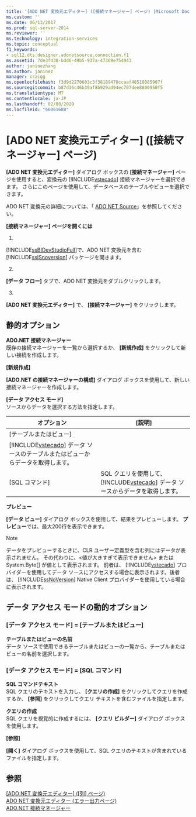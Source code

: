 ```yaml
---
title: '[ADO NET 変換元エディター] ([接続マネージャー] ページ) |Microsoft Docs'
ms.custom: ''
ms.date: 06/13/2017
ms.prod: sql-server-2014
ms.reviewer: ''
ms.technology: integration-services
ms.topic: conceptual
f1_keywords:
- sql12.dts.designer.adonetsource.connection.f1
ms.assetid: 7de3f438-bdd6-49b5-937a-47369e754943
author: janinezhang
ms.author: janinez
manager: craigg
ms.openlocfilehash: f3d9d2270603c3f38189478ccaaf48510085907f
ms.sourcegitcommit: b87d36c46b39af8b929ad94ec707dee8800950f5
ms.translationtype: MT
ms.contentlocale: ja-JP
ms.lasthandoff: 02/08/2020
ms.locfileid: "66061688"
---
```

# <a name="ado-net-source-editor-connection-manager-page"></a>[ADO NET 変換元エディター] ([接続マネージャー] ページ)
  
  **[ADO NET 変換元エディター]** ダイアログ ボックスの **[接続マネージャー]** ページを使用すると、変換元の [!INCLUDE[vstecado](../includes/vstecado-md.md)] 接続マネージャーを選択できます。 さらにこのページを使用して、データベースのテーブルやビューを選択できます。  
  
 ADO NET 変換元の詳細については、「 [ADO NET Source](data-flow/ado-net-source.md)」を参照してください。  
  
 **[接続マネージャー] ページを開くには**  
  
1.  
  [!INCLUDE[ssBIDevStudioFull](../includes/ssbidevstudiofull-md.md)]で、ADO NET 変換元を含む [!INCLUDE[ssISnoversion](../includes/ssisnoversion-md.md)] パッケージを開きます。  
  
2.  
  **[データ フロー]** タブで、ADO NET 変換元をダブルクリックします。  
  
3.  
  **[ADO NET 変換元エディター]** で、 **[接続マネージャー]** をクリックします。  
  
## <a name="static-options"></a>静的オプション  
 **ADO.NET 接続マネージャー**  
 既存の接続マネージャーを一覧から選択するか、 **[新規作成]** をクリックして新しい接続を作成します。  
  
 **[新規作成]**  
 
  **[ADO.NET の接続マネージャーの構成]** ダイアログ ボックスを使用して、新しい接続マネージャーを作成します。  
  
 **[データ アクセス モード]**  
 ソースからデータを選択する方法を指定します。  
  
|オプション|[説明]|  
|------------|-----------------|  
|[テーブルまたはビュー]|
  [!INCLUDE[vstecado](../includes/vstecado-md.md)] データ ソースのテーブルまたはビューからデータを取得します。|  
|[SQL コマンド]|SQL クエリを使用して、 [!INCLUDE[vstecado](../includes/vstecado-md.md)] データ ソースからデータを取得します。|  
  
 **プレビュー**  
 
  **[データ ビュー]** ダイアログ ボックスを使用して、結果をプレビューします。 **プレビュー**では、最大200行を表示できます。  
  
> [!NOTE]  
>  データをプレビューするときに、CLR ユーザー定義型を含む列にはデータが表示されません。 その代わりに、\<値が大きすぎて表示できません> または System.Byte[] が値として表示されます。 前者は、 [!INCLUDE[vstecado](../includes/vstecado-md.md)] プロバイダーを使用してデータ ソースにアクセスする場合に表示されます。後者は、 [!INCLUDE[ssNoVersion](../includes/ssnoversion-md.md)] Native Client プロバイダーを使用している場合に表示されます。  
  
## <a name="data-access-mode-dynamic-options"></a>データ アクセス モードの動的オプション  
  
### <a name="data-access-mode--table-or-view"></a>[データ アクセス モード] = [テーブルまたはビュー]  
 **テーブルまたはビューの名前**  
 データ ソースで使用できるテーブルまたはビューの一覧から、テーブルまたはビューの名前を選択します。  
  
### <a name="data-access-mode--sql-command"></a>[データ アクセス モード] = [SQL コマンド]  
 **SQL コマンドテキスト**  
 SQL クエリのテキストを入力し、 **[クエリの作成]** をクリックしてクエリを作成するか、 **[参照]** をクリックしてクエリ テキストを含むファイルを指定します。  
  
 **クエリの作成**  
 SQL クエリを視覚的に作成するには、 **[クエリ ビルダー]** ダイアログ ボックスを使用します。  
  
 **[参照]**  
 
  **[開く]** ダイアログ ボックスを使用して、SQL クエリのテキストが含まれているファイルを指定します。  
  
## <a name="see-also"></a>参照  
 [[ADO NET 変換元エディター] &#40;[列] ページ&#41;](../../2014/integration-services/ado-net-source-editor-columns-page.md)   
 [ADO NET 変換元エディター &#40;エラー出力ページ&#41;](../../2014/integration-services/ado-net-source-editor-error-output-page.md)   
 [ADO.NET 接続マネージャー](connection-manager/ado-net-connection-manager.md)  
  
  
